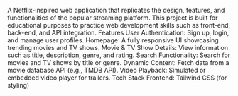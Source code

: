A Netflix-inspired web application that replicates the design, features, and functionalities of the popular streaming platform. This project is built for educational purposes to practice web development skills such as front-end, back-end, and API integration.
 Features
User Authentication: Sign up, login, and manage user profiles.
Homepage: A fully responsive UI showcasing trending movies and TV shows.
Movie & TV Show Details: View information such as title, description, genre, and rating.
Search Functionality: Search for movies and TV shows by title or genre.
Dynamic Content: Fetch data from a movie database API (e.g., TMDB API).
Video Playback: Simulated or embedded video player for trailers.
 Tech Stack
Frontend:
Tailwind CSS (for styling)
